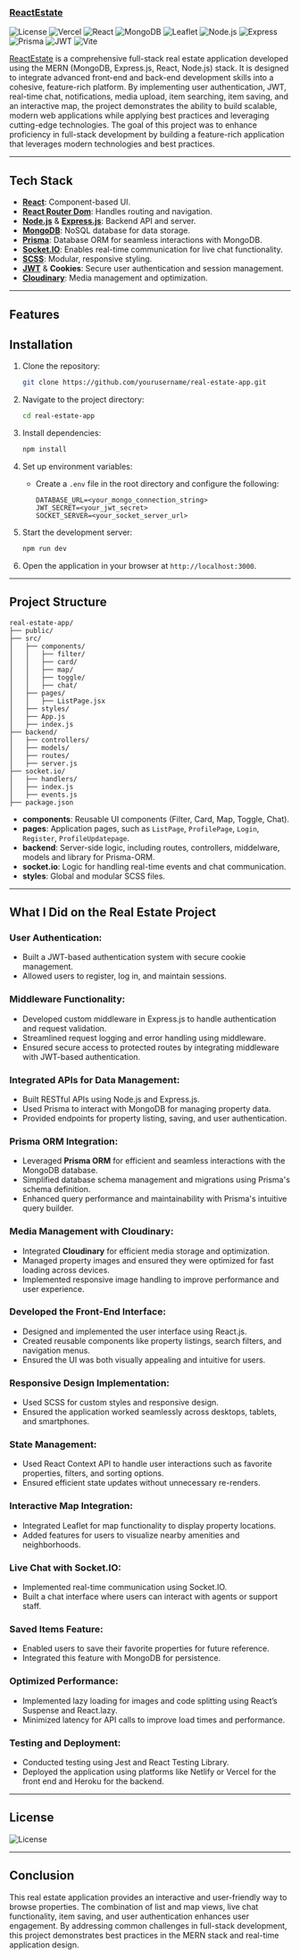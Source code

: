 ### [ReactEstate](https://reactrealestate.vercel.app/)

![License](https://img.shields.io/badge/license-MIT-green) ![Vercel](https://img.shields.io/badge/deployed%20on-Vercel-blue) ![React](https://img.shields.io/badge/frontend-React-blue) ![MongoDB](https://img.shields.io/badge/database-MongoDB-brightgreen) ![Leaflet](https://img.shields.io/badge/maps-Leaflet-lightgreen) ![Node.js](https://img.shields.io/badge/backend-Node.js-green) ![Express](https://img.shields.io/badge/framework-Express-yellow) ![Prisma](https://img.shields.io/badge/ORM-Prisma-orange) ![JWT](https://img.shields.io/badge/authentication-JWT-red) ![Vite](https://img.shields.io/badge/bundler-Vite-purple)

[ReactEstate](https://reactrealestate.vercel.app/) is a comprehensive full-stack real estate application developed using the MERN (MongoDB, Express.js, React, Node.js) stack. It is designed to integrate advanced front-end and back-end development skills into a cohesive, feature-rich platform. By implementing user authentication, JWT, real-time chat, notifications, media upload, item searching, item saving, and an interactive map, the project demonstrates the ability to build scalable, modern web applications while applying best practices and leveraging cutting-edge technologies. The goal of this project was to enhance proficiency in full-stack development by building a feature-rich application that leverages modern technologies and best practices.

---

## Tech Stack

- **[React](https://reactjs.org/)**: Component-based UI.
- **[React Router Dom](https://reactrouter.com/)**: Handles routing and navigation.
- **[Node.js](https://nodejs.org/)** & **[Express.js](https://expressjs.com/)**: Backend API and server.
- **[MongoDB](https://www.mongodb.com/)**: NoSQL database for data storage.
- **[Prisma](https://www.prisma.io/)**: Database ORM for seamless interactions with MongoDB.
- **[Socket.IO](https://socket.io/)**: Enables real-time communication for live chat functionality.
- **[SCSS](https://sass-lang.com/)**: Modular, responsive styling.
- **[JWT](https://jwt.io/)** & **Cookies**: Secure user authentication and session management.
- **[Cloudinary](https://cloudinary.com/)**: Media management and optimization.

---

## Features

## Installation

1. Clone the repository:

   ```bash
   git clone https://github.com/yourusername/real-estate-app.git
   ```

2. Navigate to the project directory:

   ```bash
   cd real-estate-app
   ```

3. Install dependencies:

   ```bash
   npm install
   ```

4. Set up environment variables:

   - Create a `.env` file in the root directory and configure the following:
     ```env
     DATABASE_URL=<your_mongo_connection_string>
     JWT_SECRET=<your_jwt_secret>
     SOCKET_SERVER=<your_socket_server_url>
     ```

5. Start the development server:

   ```bash
   npm run dev
   ```

6. Open the application in your browser at `http://localhost:3000`.

---

## Project Structure

```
real-estate-app/
├── public/
├── src/
│   ├── components/
│   │   ├── filter/
│   │   ├── card/
│   │   ├── map/
│   │   ├── toggle/
│   │   ├── chat/
│   ├── pages/
│   │   ├── ListPage.jsx
│   ├── styles/
│   ├── App.js
│   ├── index.js
├── backend/
│   ├── controllers/
│   ├── models/
│   ├── routes/
│   ├── server.js
├── socket.io/
│   ├── handlers/
│   ├── index.js
│   ├── events.js
├── package.json
```

- **components**: Reusable UI components (Filter, Card, Map, Toggle, Chat).
- **pages**: Application pages, such as `ListPage`, `ProfilePage`, `Login`, `Register`, `ProfileUpdatepage`.
- **backend**: Server-side logic, including routes, controllers, middelware, models and library for Prisma-ORM.
- **socket.io**: Logic for handling real-time events and chat communication.
- **styles**: Global and modular SCSS files.

---

## What I Did on the Real Estate Project

### User Authentication:

- Built a JWT-based authentication system with secure cookie management.
- Allowed users to register, log in, and maintain sessions.

### Middleware Functionality:

- Developed custom middleware in Express.js to handle authentication and request validation.
- Streamlined request logging and error handling using middleware.
- Ensured secure access to protected routes by integrating middleware with JWT-based authentication.

### Integrated APIs for Data Management:

- Built RESTful APIs using Node.js and Express.js.
- Used Prisma to interact with MongoDB for managing property data.
- Provided endpoints for property listing, saving, and user authentication.

### Prisma ORM Integration:

- Leveraged **Prisma ORM** for efficient and seamless interactions with the MongoDB database.
- Simplified database schema management and migrations using Prisma's schema definition.
- Enhanced query performance and maintainability with Prisma's intuitive query builder.

### Media Management with Cloudinary:

- Integrated **Cloudinary** for efficient media storage and optimization.
- Managed property images and ensured they were optimized for fast loading across devices.
- Implemented responsive image handling to improve performance and user experience.

### Developed the Front-End Interface:

- Designed and implemented the user interface using React.js.
- Created reusable components like property listings, search filters, and navigation menus.
- Ensured the UI was both visually appealing and intuitive for users.

### Responsive Design Implementation:

- Used SCSS for custom styles and responsive design.
- Ensured the application worked seamlessly across desktops, tablets, and smartphones.

### State Management:

- Used React Context API to handle user interactions such as favorite properties, filters, and sorting options.
- Ensured efficient state updates without unnecessary re-renders.

### Interactive Map Integration:

- Integrated Leaflet for map functionality to display property locations.
- Added features for users to visualize nearby amenities and neighborhoods.

### Live Chat with Socket.IO:

- Implemented real-time communication using Socket.IO.
- Built a chat interface where users can interact with agents or support staff.

### Saved Items Feature:

- Enabled users to save their favorite properties for future reference.
- Integrated this feature with MongoDB for persistence.

### Optimized Performance:

- Implemented lazy loading for images and code splitting using React’s Suspense and React.lazy.
- Minimized latency for API calls to improve load times and performance.

### Testing and Deployment:

- Conducted testing using Jest and React Testing Library.
- Deployed the application using platforms like Netlify or Vercel for the front end and Heroku for the backend.

---

## License

![License](https://img.shields.io/badge/license-MIT-green)

---

## Conclusion

This real estate application provides an interactive and user-friendly way to browse properties. The combination of list and map views, live chat functionality, item saving, and user authentication enhances user engagement. By addressing common challenges in full-stack development, this project demonstrates best practices in the MERN stack and real-time application design.

